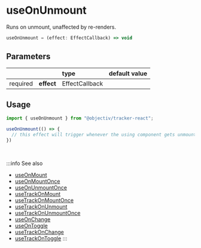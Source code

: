 # useOnUnmount

Runs on unmount, unaffected by re-renders.

```ts
useOnUnmount = (effect: EffectCallback) => void
```

## Parameters
|          |            | type           | default value |
|:--------:|:-----------|:---------------|:--------------|
| required | **effect** | EffectCallback |               |

## Usage
```ts
import { useOnUnmount } from "@objectiv/tracker-react";
```

```ts
useOnUnmount(() => {
  // this effect will trigger whenever the using component gets unmounted
})
```

<br />

:::info See also
- [useOnMount](/tracking/react/api-reference/hooks/useOnMount.md)
- [useOnMountOnce](/tracking/react/api-reference/hooks/useOnMountOnce.md)
- [useOnUnmountOnce](/tracking/react/api-reference/hooks/useOnUnmountOnce.md)
- [useTrackOnMount](/tracking/react/api-reference/hooks/useTrackOnMount.md)
- [useTrackOnMountOnce](/tracking/react/api-reference/hooks/useTrackOnMountOnce.md)
- [useTrackOnUnmount](/tracking/react/api-reference/hooks/useTrackOnUnmount.md)
- [useTrackOnUnmountOnce](/tracking/react/api-reference/hooks/useTrackOnUnmountOnce.md)
- [useOnChange](/tracking/react/api-reference/hooks/useOnChange.md)
- [useOnToggle](/tracking/react/api-reference/hooks/useOnToggle.md)
- [useTrackOnChange](/tracking/react/api-reference/hooks/useTrackOnChange.md)
- [useTrackOnToggle](/tracking/react/api-reference/hooks/useTrackOnToggle.md)
:::
